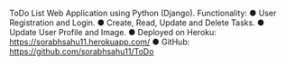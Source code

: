 ToDo List Web Application using Python (Django).
Functionality:
●	User Registration and Login.
●	Create, Read, Update and Delete Tasks.
●	Update User Profile and Image.
●	Deployed on Heroku: https://sorabhsahu11.herokuapp.com/
●	GitHub: https://github.com/sorabhsahu11/ToDo
